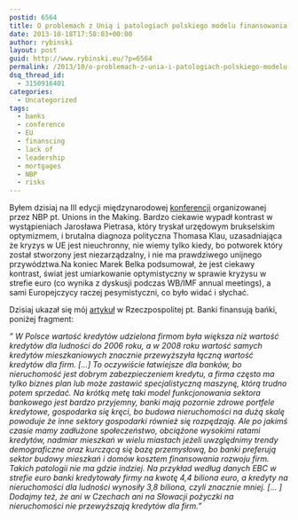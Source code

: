 ```yaml
---
postid: 6564
title: O problemach z Unią i patologiach polskiego modelu finansowania
date: 2013-10-18T17:58:03+00:00
author: rybinski
layout: post
guid: http://www.rybinski.eu/?p=6564
permalink: /2013/10/o-problemach-z-unia-i-patologiach-polskiego-modelu-finansowania/
dsq_thread_id:
  - 3150916401
categories:
  - Uncategorized
tags:
  - banks
  - conference
  - EU
  - finanscing
  - lack of
  - leadership
  - mortgages
  - NBP
  - risks
---
```

Byłem dzisiaj na III edycji międzynarodowej [konferencji](http://www.nbp.pl/home.aspx?f=/aktualnosci/wiadomosci_2013/20131018_konferencja.html) organizowanej przez NBP pt. Unions in the Making. Bardzo ciekawie wypadł kontrast w wystąpieniach Jarosława Pietrasa, który tryskał urzędowym brukselskim optymizmem, i brutalna diagnoza polityczna Thomasa Klau, uzasadniająca że kryzys w UE jest nieuchronny, nie wiemy tylko kiedy, bo potworek który został stworzony jest niezarządzalny, i nie ma prawdziwego unijnego przywództwa.Na koniec Marek Belka podsumował, że jest ciekawy kontrast, świat jest umiarkowanie optymistyczny w sprawie kryzysu w strefie euro (co wynika z dyskusji podczas WB/IMF annual meetings), a sami Europejczycy raczej pesymistyczni, co było widać i słychać.

Dzisiaj ukazał się mój [artykuł](http://www.ekonomia.rp.pl/artykul/705506,1058099-Banki-finansuja-banki.html) w Rzeczpospolitej pt. Banki finansują bańki, poniżej fragment:

_” W Polsce wartość kredytów udzielona firmom była większa niż wartość kredytów dla ludności do 2006 roku, a w 2008 roku wartość samych kredytów mieszkaniowych znacznie przewyższyła łączną wartość kredytów dla firm. [...] To oczywiście łatwiejsze dla banków, bo nieruchomość jest dobrym zabezpieczeniem kredytu, a firma często ma tylko biznes plan lub może zastawić specjalistyczną maszynę, którą trudno potem sprzedać. Na krótką metę taki model funkcjonowania sektora bankowego jest bardzo przyjemny, banki mają pozornie zdrowe portfele kredytowe, gospodarka się kręci, bo budowa nieruchomości na dużą skalę powoduje że inne sektory gospodarki również się rozpędzają. Ale po jakimś czasie mamy zadłużone społeczeństwo, obciążone wysokimi ratami kredytów, nadmiar mieszkań w wielu miastach jeżeli uwzględnimy trendy demograficzne oraz kurczącą się bazę przemysłową, bo banki preferują sektor budowy mieszkań i domów kosztem finansowania rozwoju firm. Takich patologii nie ma gdzie indziej. Na przykład według danych EBC w strefie euro banki kredytowały firmy na kwotę 4,4 biliona euro, a kredyty na nieruchomości dla ludności wynosiły 3,8 biliona, czyli znacznie mniej. [... ] Dodajmy też, że ani w Czechach ani na Słowacji pożyczki na nieruchomości nie przewyższają kredytów dla firm.”_

